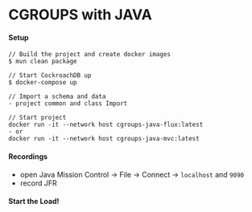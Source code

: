 # CGROUPS with JAVA

#### Setup

```
// Build the project and create docker images
$ mvn clean package

// Start CockroachDB up
$ docker-compose up

// Import a schema and data
- project common and class Import 

// Start project
docker run -it --network host cgroups-java-flux:latest
- or
docker run -it --network host cgroups-java-mvc:latest
```

#### Recordings

- open Java Mission Control -> File -> Connect -> `localhost` and `9090`
- record JFR

#### Start the Load!

